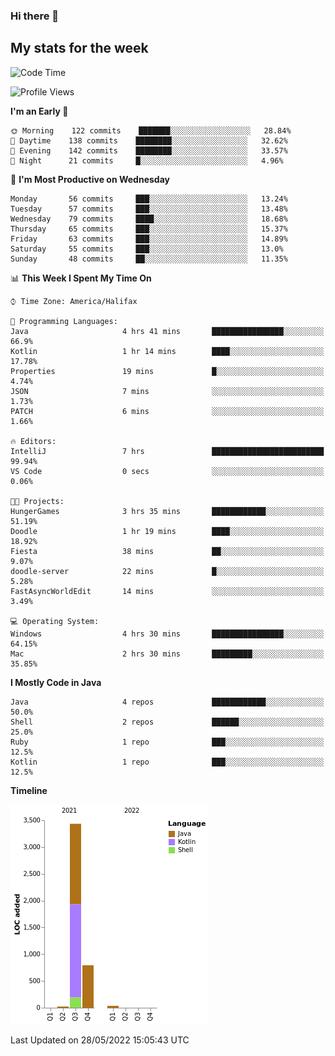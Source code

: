 ### Hi there 👋

## My stats for the week
<!--START_SECTION:waka-->
![Code Time](http://img.shields.io/badge/Code%20Time-225%20hrs%2037%20mins-blue)

![Profile Views](http://img.shields.io/badge/Profile%20Views-0-blue)

**I'm an Early 🐤** 

```text
🌞 Morning    122 commits    ███████░░░░░░░░░░░░░░░░░░   28.84% 
🌆 Daytime    138 commits    ████████░░░░░░░░░░░░░░░░░   32.62% 
🌃 Evening    142 commits    ████████░░░░░░░░░░░░░░░░░   33.57% 
🌙 Night      21 commits     █░░░░░░░░░░░░░░░░░░░░░░░░   4.96%

```
📅 **I'm Most Productive on Wednesday** 

```text
Monday       56 commits     ███░░░░░░░░░░░░░░░░░░░░░░   13.24% 
Tuesday      57 commits     ███░░░░░░░░░░░░░░░░░░░░░░   13.48% 
Wednesday    79 commits     ████░░░░░░░░░░░░░░░░░░░░░   18.68% 
Thursday     65 commits     ███░░░░░░░░░░░░░░░░░░░░░░   15.37% 
Friday       63 commits     ███░░░░░░░░░░░░░░░░░░░░░░   14.89% 
Saturday     55 commits     ███░░░░░░░░░░░░░░░░░░░░░░   13.0% 
Sunday       48 commits     ██░░░░░░░░░░░░░░░░░░░░░░░   11.35%

```


📊 **This Week I Spent My Time On** 

```text
⌚︎ Time Zone: America/Halifax

💬 Programming Languages: 
Java                     4 hrs 41 mins       ████████████████░░░░░░░░░   66.9% 
Kotlin                   1 hr 14 mins        ████░░░░░░░░░░░░░░░░░░░░░   17.78% 
Properties               19 mins             █░░░░░░░░░░░░░░░░░░░░░░░░   4.74% 
JSON                     7 mins              ░░░░░░░░░░░░░░░░░░░░░░░░░   1.73% 
PATCH                    6 mins              ░░░░░░░░░░░░░░░░░░░░░░░░░   1.66%

🔥 Editors: 
IntelliJ                 7 hrs               █████████████████████████   99.94% 
VS Code                  0 secs              ░░░░░░░░░░░░░░░░░░░░░░░░░   0.06%

🐱‍💻 Projects: 
HungerGames              3 hrs 35 mins       ████████████░░░░░░░░░░░░░   51.19% 
Doodle                   1 hr 19 mins        ████░░░░░░░░░░░░░░░░░░░░░   18.92% 
Fiesta                   38 mins             ██░░░░░░░░░░░░░░░░░░░░░░░   9.07% 
doodle-server            22 mins             █░░░░░░░░░░░░░░░░░░░░░░░░   5.28% 
FastAsyncWorldEdit       14 mins             ░░░░░░░░░░░░░░░░░░░░░░░░░   3.49%

💻 Operating System: 
Windows                  4 hrs 30 mins       ████████████████░░░░░░░░░   64.15% 
Mac                      2 hrs 30 mins       █████████░░░░░░░░░░░░░░░░   35.85%

```

**I Mostly Code in Java** 

```text
Java                     4 repos             ████████████░░░░░░░░░░░░░   50.0% 
Shell                    2 repos             ██████░░░░░░░░░░░░░░░░░░░   25.0% 
Ruby                     1 repo              ███░░░░░░░░░░░░░░░░░░░░░░   12.5% 
Kotlin                   1 repo              ███░░░░░░░░░░░░░░░░░░░░░░   12.5%

```


**Timeline**

![Chart not found](https://raw.githubusercontent.com/lyndseyy/lyndseyy/main/charts/bar_graph.png) 


 Last Updated on 28/05/2022 15:05:43 UTC
<!--END_SECTION:waka-->
